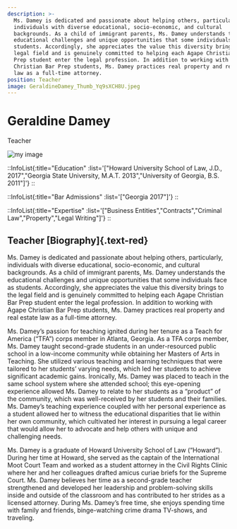 ```yaml
---
description: >-
  Ms. Damey is dedicated and passionate about helping others, particularly,
  individuals with diverse educational, socio-economic, and cultural
  backgrounds. As a child of immigrant parents, Ms. Damey understands the
  educational challenges and unique opportunities that some individuals face as
  students. Accordingly, she appreciates the value this diversity brings to the
  legal field and is genuinely committed to helping each Agape Christian Bar
  Prep student enter the legal profession. In addition to working with Agape
  Christian Bar Prep students, Ms. Damey practices real property and real estate
  law as a full-time attorney.
position: Teacher
image: GeraldineDamey_Thumb_Yq9sXCH8U.jpeg
---
```

# Geraldine Damey

Teacher

![my image](https://ik.imagekit.io/cpds/Agape_Christian/Geraldine_EvrS4uDQk.jpeg?updatedAt=1688263099993)

\::InfoList\{:title="Education" :list='\["Howard University School of Law, J.D., 2017","Georgia State University, M.A.T. 2013","University of Georgia, B.S. 2011"\]'\} ::

\::InfoList\{:title="Bar Admissions" :list='\["Georgia 2017"\]'\} ::

\::InfoList\{:title="Expertise" :list='\["Business Entities","Contracts","Criminal Law","Property","Legal Writing"\]'\} ::



## Teacher \[Biography\]\{.text-red\}

Ms. Damey is dedicated and passionate about helping others, particularly, individuals with diverse educational, socio-economic, and cultural backgrounds. As a child of immigrant parents, Ms. Damey understands the educational challenges and unique opportunities that some individuals face as students. Accordingly, she appreciates the value this diversity brings to the legal field and is genuinely committed to helping each Agape Christian Bar Prep student enter the legal profession. In addition to working with Agape Christian Bar Prep students, Ms. Damey practices real property and real estate law as a full-time attorney.

Ms. Damey’s passion for teaching ignited during her tenure as a Teach for America (“TFA”) corps member in Atlanta, Georgia. As a TFA corps member, Ms. Damey taught second-grade students in an under-resourced public school in a low-income community while obtaining her Masters of Arts in Teaching. She utilized various teaching and learning techniques that were tailored to her students’ varying needs, which led her students to achieve significant academic gains. Ironically, Ms. Damey was placed to teach in the same school system where she attended school; this eye-opening experience allowed Ms. Damey to relate to her students as a “product” of the community, which was well-received by her students and their families. Ms. Damey’s teaching experience coupled with her personal experience as a student allowed her to witness the educational disparities that lie within her own community, which cultivated her interest in pursuing a legal career that would allow her to advocate and help others with unique and challenging needs.

Ms. Damey is a graduate of Howard University School of Law (“Howard”). During her time at Howard, she served as the captain of the International Moot Court Team and worked as a student attorney in the Civil Rights Clinic where her and her colleagues drafted amicus curiae briefs for the Supreme Court. Ms. Damey believes her time as a second-grade teacher strengthened and developed her leadership and problem-solving skills inside and outside of the classroom and has contributed to her strides as a licensed attorney. During Ms. Damey’s free time, she enjoys spending time with family and friends, binge-watching crime drama TV-shows, and traveling.